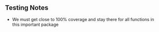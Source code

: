## Testing Notes
- We must get close to 100% coverage and stay there for all functions in this important package